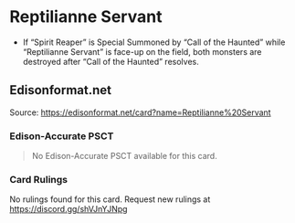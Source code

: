 # Reptilianne Servant

*   If “Spirit Reaper” is Special Summoned by “Call of the Haunted” while “Reptilianne Servant” is face-up on the field, both monsters are destroyed after “Call of the Haunted” resolves.

## Edisonformat.net

Source: https://edisonformat.net/card?name=Reptilianne%20Servant

### Edison-Accurate PSCT

> No Edison-Accurate PSCT available for this card.

### Card Rulings

No rulings found for this card. Request new rulings at https://discord.gg/shVJnYJNpg
            